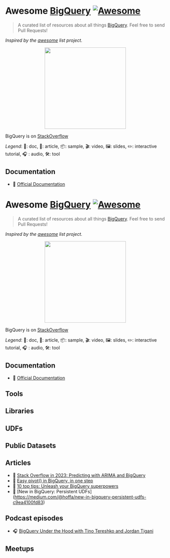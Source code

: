 # Awesome [BigQuery](https://cloud.google.com/bigquery/) [![Awesome](https://awesome.re/badge.svg)](https://awesome.re)

> A curated list of resources about all things [BigQuery](https://cloud.google.com/bigquery/). Feel free to send Pull Requests!

*Inspired by the [awesome](https://github.com/sindresorhus/awesome) list project.*

<p align="center">
<img src="google-bigquery-hexagon.svg" width="256px">
</p>

BigQuery is on [StackOverflow](https://stackoverflow.com/questions/tagged/google-bigquery)

*Legend*: 📙: doc, 📰: article, 📦: sample, 🎬: video, 🖼️: slides, ✏️: interactive tutorial, :headphones: : audio, 🛠️: tool

## Documentation

* 📙 [Official Documentation](https://cloud.google.com/run/docs/)

# Awesome [BigQuery](https://cloud.google.com/bigquery/) [![Awesome](https://awesome.re/badge.svg)](https://awesome.re)

> A curated list of resources about all things [BigQuery](https://cloud.google.com/bigquery/). Feel free to send Pull Requests!

*Inspired by the [awesome](https://github.com/sindresorhus/awesome) list project.*

<p align="center">
<img src="google-bigquery-hexagon.svg" width="256px">
</p>

BigQuery is on [StackOverflow](https://stackoverflow.com/questions/tagged/google-bigquery)

*Legend*: 📙: doc, 📰: article, 📦: sample, 🎬: video, 🖼️: slides, ✏️: interactive tutorial, :headphones: : audio, 🛠️: tool

## Documentation

* 📙 [Official Documentation](https://cloud.google.com/bigquery/docs/)

## Tools

## Libraries

## UDFs

## Public Datasets

## Articles

* 📰 [Stack Overflow in 2023: Predicting with ARIMA and BigQuery](https://towardsdatascience.com/stack-overflow-future-trends-predicting-with-arima-and-bigquery-77d330833329)
* 📰 [Easy pivot() in BigQuery, in one step](https://towardsdatascience.com/easy-pivot-in-bigquery-one-step-5a1f13c6c710)
* 📰 [10 top tips: Unleash your BigQuery superpowers](https://towardsdatascience.com/10-top-tips-unleash-your-bigquery-superpowers-c87488621c71)
* 📰 [New in BigQuery: Persistent UDFs] (https://medium.com/@hoffa/new-in-bigquery-persistent-udfs-c9ea4100fd83)

## Podcast episodes

* :headphones: [BigQuery Under the Hood with Tino Tereshko and Jordan Tigani](https://www.gcppodcast.com/post/episode-94-big-query-under-the-hood-with-tino-tereshko-and-jordan-tigani/)

## Meetups

